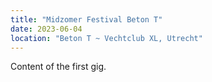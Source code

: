 ```yaml
---
title: "Midzomer Festival Beton T"
date: 2023-06-04
location: "Beton T ~ Vechtclub XL, Utrecht"
---
```


Content of the first gig.
